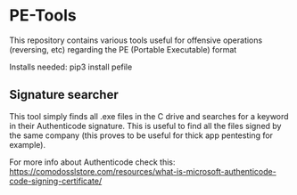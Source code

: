 # PE-Tools
This repository contains various tools useful for offensive operations (reversing, etc) regarding the PE (Portable Executable) format

Installs needed: pip3 install pefile

## Signature searcher
This tool simply finds all .exe files in the C drive and searches for a keyword in their Authenticode signature. This is useful to find all the files signed by the same company (this proves to be useful for thick app pentesting for example).

For more info about Authenticode check this: https://comodosslstore.com/resources/what-is-microsoft-authenticode-code-signing-certificate/
